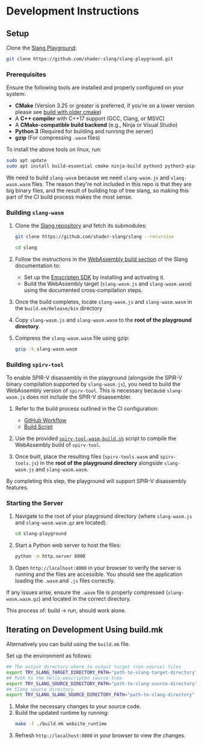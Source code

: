 # Development Instructions

## Setup

Clone the [Slang Playground](https://github.com/shader-slang/slang-playground):

```bash
git clone https://github.com/shader-slang/slang-playground.git
```

### Prerequisites

Ensure the following tools are installed and properly configured on your system:
- **CMake** (Version 3.25 or greater is preferred, if you're on a lower version please see [build with older cmake](https://github.com/shader-slang/slang/blob/master/docs/building.md#building-with-an-older-cmake))
- A **C++ compiler** with C++17 support (GCC, Clang, or MSVC)
- A **CMake-compatible build backend** (e.g., Ninja or Visual Studio)
- **Python 3** (Required for building and running the server)
- **gzip** (For compressing `.wasm` files)

To install the above tools on linux, run:
```bash
sudo apt update
sudo apt install build-essential cmake ninja-build python3 python3-pip gzip
```

We need to build `slang-wasm` because we need `slang-wasm.js` and `slang-wasm.wasm` files.
The reason they're not included in this repo is that they are big binary files, and the result of building top of tree slang, so making this part of the CI build process makes the most sense.

### Building `slang-wasm`

1. Clone the [Slang repository](https://github.com/shader-slang/slang) and fetch its submodules:
   ```bash
   git clone https://github.com/shader-slang/slang --recursive

   cd slang
   ```

2. Follow the instructions in the [WebAssembly build section](https://github.com/shader-slang/slang/blob/master/docs/building.md#webassembly-build) of the Slang documentation to:
   - Set up the [Emscripten SDK](https://github.com/emscripten-core/emsdk) by installing and activating it.
   - Build the WebAssembly target (`slang-wasm.js` and `slang-wasm.wasm`) using the documented cross-compilation steps.

3. Once the build completes, locate `slang-wasm.js` and `slang-wasm.wasm` in the `build.em/Release/bin` directory
   
4. Copy `slang-wasm.js` and `slang-wasm.wasm` to the **root of the playground directory**.

5. Compress the `slang-wasm.wasm` file using gzip:
   ```bash
   gzip -k slang-wasm.wasm
   ```

### Building `spirv-tool`

To enable SPIR-V disassembly in the playground (alongside the SPIR-V binary compilation supported by `slang-wasm.js`), you need to build the WebAssembly version of `spirv-tool`. This is necessary because `slang-wasm.js` does not include the SPIR-V disassembler.

1. Refer to the build process outlined in the CI configuration:
   - [GitHub Workflow](https://github.com/shader-slang/slang-playground/blob/main/.github/workflows/jekyll-gh-pages.yml#L43)
   - [Build Script](https://github.com/shader-slang/slang-playground/blob/main/spirv-tool-wasm-build.sh)

2. Use the provided [`spirv-tool-wasm-build.sh`](https://github.com/shader-slang/slang-playground/blob/main/spirv-tool-wasm-build.sh) script to compile the WebAssembly build of `spirv-tool`.

3. Once built, place the resulting files (`spirv-tools.wasm` and `spirv-tools.js`) in the **root of the playground directory** alongside `slang-wasm.js` and `slang-wasm.wasm`.

By completing this step, the playground will support SPIR-V disassembly features.

### Starting the Server

1. Navigate to the root of your playground directory (where `slang-wasm.js` and `slang-wasm.wasm.gz` are located).
   ```bash
   cd slang-playground
   ```

2. Start a Python web server to host the files:
   ```bash
   python -m http.server 8000
   ```

3. Open `http://localhost:8000` in your browser to verify the server is running and the files are accessible. You should see the application loading the `.wasm` and `.js` files correctly.

If any issues arise, ensure the `.wasm` file is properly compressed (`slang-wasm.wasm.gz`) and located in the correct directory.

This process of: build -> run, should work alone.

## Iterating on Development Using build.mk

Alternatively you can build using the `build.mk` file.

Set up the environment as follows:

```bash
## The output directory where to output target (non-source) files
export TRY_SLANG_TARGET_DIRECTORY_PATH="path-to-slang-target-directory"
## Path to the hello-emscripten source tree
export TRY_SLANG_SOURCE_DIRECTORY_PATH="path-to-slang-source-directory"
## Slang source directory
export TRY_SLANG_SLANG_SOURCE_DIRECTORY_PATH="path-to-slang-directory"
```

1. Make the necessary changes to your source code.
2. Build the updated runtime by running:
   ```bash
   make -f ./build.mk website_runtime
   ```
3. Refresh `http://localhost:8000` in your browser to view the changes.
